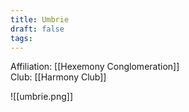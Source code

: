 ```yaml
---
title: Umbrie
draft: false
tags:
---
```

Affiliation: [[Hexemony Conglomeration]]  
Club: [[Harmony Club]]

![[umbrie.png]]